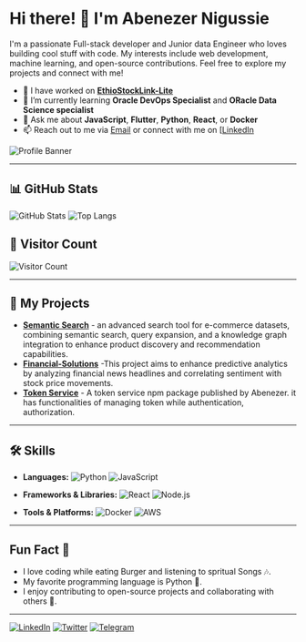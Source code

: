 
# Hi there! 👋 I'm Abenezer Nigussie

I'm a passionate Full-stack developer and Junior data Engineer who loves building cool stuff with code. My interests include web development, machine learning, and open-source contributions. Feel free to explore my projects and connect with me!

- 🔭 I have worked on **[EthioStockLink-Lite](https://github.com/abenaacs/EthioStockLink_Lite)**
- 🌱 I’m currently learning **Oracle DevOps Specialist** and **ORacle Data Science specialist**
- 💬 Ask me about **JavaScript**, **Flutter**, **Python**, **React**, or **Docker**
- 📫 Reach out to me via [Email](mailto:abenezernigussiecs@gmail.com) or connect with me on [[LinkedIn](https://www.linkedin.com/in/your-profile/](https://www.linkedin.com/in/abenezer-nigussie-cs/))

![Profile Banner](https://media2.giphy.com/media/v1.Y2lkPTc5MGI3NjExeTBwNHppa3A3OWU2b28xbzR0cXVkZnl2bG5qd3NtOHJpbm94dnMxcCZlcD12MV9pbnRlcm5hbF9naWZfYnlfaWQmY3Q9Zw/xT9IgzoKnwFNmISR8I/giphy.gif)

---

## 📊 GitHub Stats

![GitHub Stats](https://github-readme-stats.vercel.app/api?username=abenaacs&show_icons=true&theme=radical&count_private=true)
![Top Langs](https://github-readme-stats.vercel.app/api/top-langs/?username=abenaacs&layout=compact&theme=radical)

## 🌟 Visitor Count

![Visitor Count](https://profile-counter.glitch.me/abenaacs/count.svg)

---

## 🚀 My Projects

- **[Semantic Search](https://github.com/abenaacs/semantic-search-iCog-Labs-week-5)** - an advanced search tool for e-commerce datasets, combining semantic search, query expansion, and a knowledge graph integration to enhance product discovery and recommendation capabilities.
- **[Financial-Solutions](https://github.com/abenaacs/Nova-Financial-Solutions-Week-1)** -This project aims to enhance predictive analytics by analyzing financial news headlines and correlating sentiment with stock price movements.
- **[Token Service](https://github.com/abenaacs/token-services)** - A token service npm package published by Abenezer. it has functionalities of managing token while authentication, authorization.

---

## 🛠 Skills

- **Languages:** 
  ![Python](https://img.shields.io/badge/-Python-blue?style=flat-square&logo=python)
  ![JavaScript](https://img.shields.io/badge/-JavaScript-yellow?style=flat-square&logo=javascript)
  
- **Frameworks & Libraries:**
  ![React](https://img.shields.io/badge/-React-black?style=flat-square&logo=react)
  ![Node.js](https://img.shields.io/badge/-Node.js-green?style=flat-square&logo=node.js)

- **Tools & Platforms:**
  ![Docker](https://img.shields.io/badge/-Docker-blue?style=flat-square&logo=docker)
  ![AWS](https://img.shields.io/badge/-AWS-orange?style=flat-square&logo=amazonaws)

---

## Fun Fact 🎉

- I love coding while eating Burger and listening to spritual Songs 🎶.
- My favorite programming language is Python 🐍.
- I enjoy contributing to open-source projects and collaborating with others 🤝.

---

<!-- Social Media Links -->
[![LinkedIn](https://img.shields.io/badge/-LinkedIn-black.svg?style=for-the-badge&logo=linkedin&colorB=555)](https://www.linkedin.com/in/abenezer-nigussie-cs/)
[![Twitter](https://img.shields.io/badge/-Twitter-black.svg?style=for-the-badge&logo=twitter&colorB=555)](https://x.com/abenaacs21)
[![Telegram](https://img.shields.io/badge/-Telegram-black.svg?style=for-the-badge&logo=telegram&colorB=555)](https://t.me/reconcilerec)
